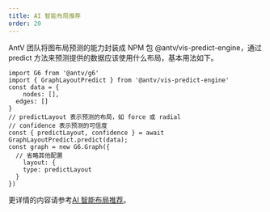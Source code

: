 ```yaml
---
title: AI 智能布局推荐
order: 20
---
```


AntV 团队将图布局预测的能力封装成 NPM 包 @antv/vis-predict-engine，通过 predict 方法来预测提供的数据应该使用什么布局，基本用法如下。

```
import G6 from '@antv/g6'
import { GraphLayoutPredict } from '@antv/vis-predict-engine'
const data = {
    nodes: [],
  edges: []
}
// predictLayout 表示预测的布局，如 force 或 radial
// confidence 表示预测的可信度
const { predictLayout, confidence } = await GraphLayoutPredict.predict(data);
const graph = new G6.Graph({
  // 省略其他配置
    layout: {
    type: predictLayout
  }
})
```

更详情的内容请参考[AI 智能布局推荐](/zh/docs/manual/middle/layout/ai-layout.zh.md)。
